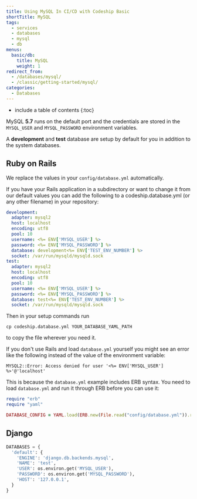 ```yaml
---
title: Using MySQL In CI/CD with Codeship Basic
shortTitle: MySQL
tags:
  - services
  - databases
  - mysql
  - db
menus:
  basic/db:
    title: MySQL
    weight: 1
redirect_from:
  - /databases/mysql/
  - /classic/getting-started/mysql/
categories:
  - Databases  
---
```


* include a table of contents
{:toc}

MySQL **5.7** runs on the default port and the credentials are stored in the `MYSQL_USER` and `MYSQL_PASSWORD` environment variables.

A **development** and **test** database are setup by default for you in addition to the system databases.

## Ruby on Rails

We replace the values in your `config/database.yml` automatically.

If you have your Rails application in a subdirectory or want to change
it from our default values you can add the following to a codeship.database.yml
(or any other filename) in your repository:

```yaml
development:
  adapter: mysql2
  host: localhost
  encoding: utf8
  pool: 10
  username: <%= ENV['MYSQL_USER'] %>
  password: <%= ENV['MYSQL_PASSWORD'] %>
  database: development<%= ENV['TEST_ENV_NUMBER'] %>
  socket: /var/run/mysqld/mysqld.sock
test:
  adapter: mysql2
  host: localhost
  encoding: utf8
  pool: 10
  username: <%= ENV['MYSQL_USER'] %>
  password: <%= ENV['MYSQL_PASSWORD'] %>
  database: test<%= ENV['TEST_ENV_NUMBER'] %>
  socket: /var/run/mysqld/mysqld.sock
```

Then in your setup commands run

```shell
cp codeship.database.yml YOUR_DATABASE_YAML_PATH
```

to copy the file wherever you need it.

If you don't use Rails and load `database.yml` yourself you might see an error like the following instead of the value of the environment variable:

```
MYSQL2::Error: Access denied for user '<%= ENV['MYSQL_USER'] %>'@'localhost'
```

This is because the `database.yml` example includes ERB syntax. You need to load `database.yml` and run it through ERB before you can use it:

```ruby
require "erb"
require "yaml"

DATABASE_CONFIG = YAML.load(ERB.new(File.read("config/database.yml")).result)
```

## Django

```python
DATABASES = {
  'default': {
    'ENGINE': 'django.db.backends.mysql',
    'NAME': 'test',
    'USER': os.environ.get('MYSQL_USER'),
    'PASSWORD': os.environ.get('MYSQL_PASSWORD'),
    'HOST': '127.0.0.1',
  }
}
```

